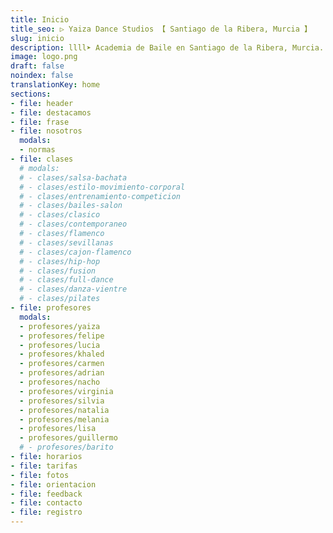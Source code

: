 ```yaml
---
title: Inicio
title_seo: ▷ Yaiza Dance Studios 【 Santiago de la Ribera, Murcia 】
slug: inicio
description: llll➤ Academia de Baile en Santiago de la Ribera, Murcia. ✅ Estudio de danza, venta de artículos de danza, espectáculo y todo tipo de eventos.
image: logo.png
draft: false
noindex: false
translationKey: home
sections:
- file: header
- file: destacamos
- file: frase
- file: nosotros
  modals:
  - normas
- file: clases
  # modals:
  # - clases/salsa-bachata
  # - clases/estilo-movimiento-corporal
  # - clases/entrenamiento-competicion
  # - clases/bailes-salon
  # - clases/clasico
  # - clases/contemporaneo
  # - clases/flamenco
  # - clases/sevillanas
  # - clases/cajon-flamenco
  # - clases/hip-hop
  # - clases/fusion
  # - clases/full-dance
  # - clases/danza-vientre
  # - clases/pilates
- file: profesores
  modals:
  - profesores/yaiza
  - profesores/felipe
  - profesores/lucia
  - profesores/khaled
  - profesores/carmen
  - profesores/adrian
  - profesores/nacho
  - profesores/virginia
  - profesores/silvia
  - profesores/natalia
  - profesores/melania
  - profesores/lisa
  - profesores/guillermo
  # - profesores/barito
- file: horarios
- file: tarifas
- file: fotos
- file: orientacion
- file: feedback
- file: contacto
- file: registro
---
```


